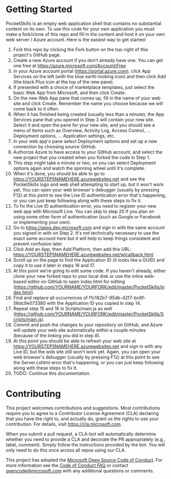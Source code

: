 # Getting Started

PocketSkills is an empty web application shell that contains no substantial content on its own.  To use this code for your own application you must make a fork/clone of this repo and fill in the content and host it on your own web server / Azure account.  Here is the easiest way to get started:

1. Fork this repo by clicking the Fork button on the top-right of this project's GitHub page.
2. Create a new Azure account if you don't already have one.  You can get one free at https://azure.microsoft.com/Account/Free
3. In your Azure account portal (https://portal.azure.com), click App Services on the left (with the blue earth-looking icon) and then click Add (the black Plus icon at the top of the new pane).
4. If presented with a choice of marketplace templates, just select the basic Web App from Microsoft, and then click Create.
5. On the new Web App pane that comes up, fill in the name of your web site and click Create.  Remember the name you choose because we will come back to it often.
6. When it has finished being created (usually less than a minute), the App Services pane that you opened in Step 3 will contain your new site.  Select it and open the pane for your new site, and you should see a menu of items such as Overview, Activity Log, Access Control, ... Deployment options, ... Application settings, etc.
7. In your web app's pane select Deployment options and set up a new connection by choosing source GitHub.
8. Authorize Azure to have access to your GitHub account, and select the new project that you created when you forked the code in Step 1.
9. This step might take a minute or two, so you can select Deployment options again and watch the spinning wheel until it's complete.
10. When it's done, you should be able to go to https://YOURSTEP5NAMEHERE.azurewebsites.net and see the PocketSkills logo and web shell attempting to start up, but it won't work yet.  You can open your web browser's debugger (usually by pressing F12) at this point to see the Live ID authentication error that's happening, or you can just keep following along with these steps to fix it.
11. To fix the Live ID authentication error, you need to register your new web app with Microsoft Live.  You can skip to step 20 if you plan on using some other form of authentication (such as Google or Facebook or implementing your own).
12. Go to https://apps.dev.microsoft.com and sign in with the same account you signed in with on Step 2. It's not technically necessary to use the exact same account here but it will help to keep things consistent and prevent confusion later.
13. Click Add an App, then Add Platform, then add this URL: https://YOURSTEP5NAMEHERE.azurewebsites.net/wlcallback.html
14. Scroll up on the page to find the Application ID (it looks like a GUID) and copy it to use it later in steps 16 and 17.
15. At this point we're going to edit some code.  If you haven't already, either clone your new forked repo to your local disk or use the inline web-based editor on GitHub to open index.html for editing (https://github.com/YOURNAME/YOURFORK/edit/master/PocketSkills/index.html).
16. Find and replace all occurrences of f1c182b7-95db-42f7-bc6f-56dc9e073380 with the Application ID you copied in step 14.
17. Repeat step 15 and 16 in Scripts/main.js as well (https://github.com/YOURNAME/YOURFORK/edit/master/PocketSkills/Scripts/main.js).
18. Commit and push the changes to your repository on GitHub, and Azure will update your web site automatically within a couple minutes (because of the linking you did in step 8).
19. At this point you should be able to refresh your web site at https://YOURSTEP5NAMEHERE.azurewebsites.net and sign in with any Live ID, but the web site still won't work yet.  Again, you can open your web browser's debugger (usually by pressing F12) at this point to see the Server.cshtml error that's happening, or you can just keep following along with these steps to fix it.
20. TODO: Continue this documentation.

# Contributing

This project welcomes contributions and suggestions.  Most contributions require you to agree to a
Contributor License Agreement (CLA) declaring that you have the right to, and actually do, grant us
the rights to use your contribution. For details, visit https://cla.microsoft.com.

When you submit a pull request, a CLA-bot will automatically determine whether you need to provide
a CLA and decorate the PR appropriately (e.g., label, comment). Simply follow the instructions
provided by the bot. You will only need to do this once across all repos using our CLA.

This project has adopted the [Microsoft Open Source Code of Conduct](https://opensource.microsoft.com/codeofconduct/).
For more information see the [Code of Conduct FAQ](https://opensource.microsoft.com/codeofconduct/faq/) or
contact [opencode@microsoft.com](mailto:opencode@microsoft.com) with any additional questions or comments.
